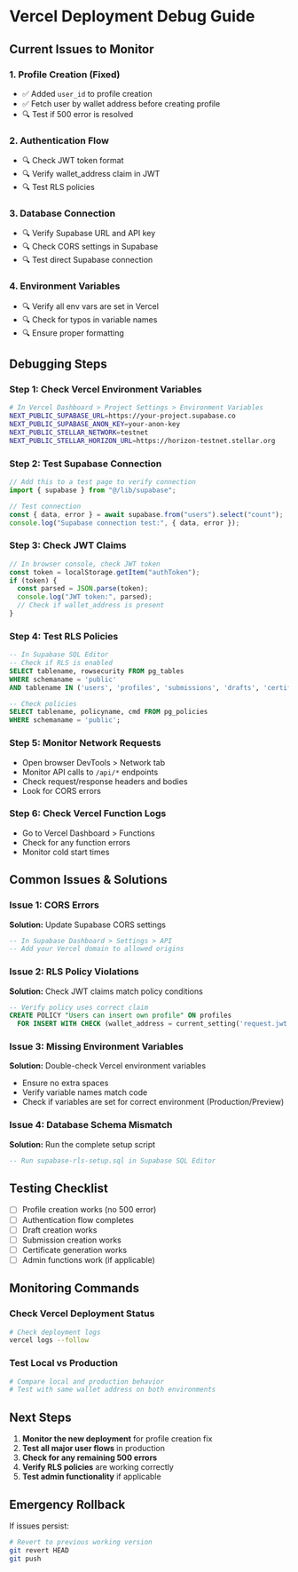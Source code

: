 # Vercel Deployment Debug Guide

## Current Issues to Monitor

### 1. Profile Creation (Fixed)

- ✅ Added `user_id` to profile creation
- ✅ Fetch user by wallet address before creating profile
- 🔍 Test if 500 error is resolved

### 2. Authentication Flow

- 🔍 Check JWT token format
- 🔍 Verify wallet_address claim in JWT
- 🔍 Test RLS policies

### 3. Database Connection

- 🔍 Verify Supabase URL and API key
- 🔍 Check CORS settings in Supabase
- 🔍 Test direct Supabase connection

### 4. Environment Variables

- 🔍 Verify all env vars are set in Vercel
- 🔍 Check for typos in variable names
- 🔍 Ensure proper formatting

## Debugging Steps

### Step 1: Check Vercel Environment Variables

```bash
# In Vercel Dashboard > Project Settings > Environment Variables
NEXT_PUBLIC_SUPABASE_URL=https://your-project.supabase.co
NEXT_PUBLIC_SUPABASE_ANON_KEY=your-anon-key
NEXT_PUBLIC_STELLAR_NETWORK=testnet
NEXT_PUBLIC_STELLAR_HORIZON_URL=https://horizon-testnet.stellar.org
```

### Step 2: Test Supabase Connection

```javascript
// Add this to a test page to verify connection
import { supabase } from "@/lib/supabase";

// Test connection
const { data, error } = await supabase.from("users").select("count");
console.log("Supabase connection test:", { data, error });
```

### Step 3: Check JWT Claims

```javascript
// In browser console, check JWT token
const token = localStorage.getItem("authToken");
if (token) {
  const parsed = JSON.parse(token);
  console.log("JWT token:", parsed);
  // Check if wallet_address is present
}
```

### Step 4: Test RLS Policies

```sql
-- In Supabase SQL Editor
-- Check if RLS is enabled
SELECT tablename, rowsecurity FROM pg_tables
WHERE schemaname = 'public'
AND tablename IN ('users', 'profiles', 'submissions', 'drafts', 'certificates');

-- Check policies
SELECT tablename, policyname, cmd FROM pg_policies
WHERE schemaname = 'public';
```

### Step 5: Monitor Network Requests

- Open browser DevTools > Network tab
- Monitor API calls to `/api/*` endpoints
- Check request/response headers and bodies
- Look for CORS errors

### Step 6: Check Vercel Function Logs

- Go to Vercel Dashboard > Functions
- Check for any function errors
- Monitor cold start times

## Common Issues & Solutions

### Issue 1: CORS Errors

**Solution:** Update Supabase CORS settings

```sql
-- In Supabase Dashboard > Settings > API
-- Add your Vercel domain to allowed origins
```

### Issue 2: RLS Policy Violations

**Solution:** Check JWT claims match policy conditions

```sql
-- Verify policy uses correct claim
CREATE POLICY "Users can insert own profile" ON profiles
  FOR INSERT WITH CHECK (wallet_address = current_setting('request.jwt.claims', true)::json->>'wallet_address');
```

### Issue 3: Missing Environment Variables

**Solution:** Double-check Vercel environment variables

- Ensure no extra spaces
- Verify variable names match code
- Check if variables are set for correct environment (Production/Preview)

### Issue 4: Database Schema Mismatch

**Solution:** Run the complete setup script

```sql
-- Run supabase-rls-setup.sql in Supabase SQL Editor
```

## Testing Checklist

- [ ] Profile creation works (no 500 error)
- [ ] Authentication flow completes
- [ ] Draft creation works
- [ ] Submission creation works
- [ ] Certificate generation works
- [ ] Admin functions work (if applicable)

## Monitoring Commands

### Check Vercel Deployment Status

```bash
# Check deployment logs
vercel logs --follow
```

### Test Local vs Production

```bash
# Compare local and production behavior
# Test with same wallet address on both environments
```

## Next Steps

1. **Monitor the new deployment** for profile creation fix
2. **Test all major user flows** in production
3. **Check for any remaining 500 errors**
4. **Verify RLS policies** are working correctly
5. **Test admin functionality** if applicable

## Emergency Rollback

If issues persist:

```bash
# Revert to previous working version
git revert HEAD
git push
```
